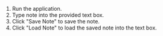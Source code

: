 1. Run the application.
2. Type note into the provided text box.
3. Click "Save Note" to save the note.
4. Click "Load Note" to load the saved note into the text box.